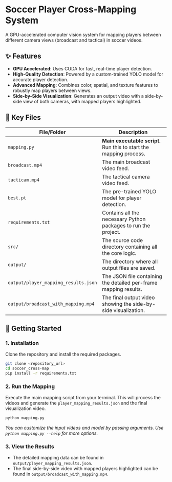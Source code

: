 # Soccer Player Cross-Mapping System

A GPU-accelerated computer vision system for mapping players between different camera views (broadcast and tactical) in soccer videos.

## ✨ Features

- **GPU Accelerated**: Uses CUDA for fast, real-time player detection.
- **High-Quality Detection**: Powered by a custom-trained YOLO model for accurate player detection.
- **Advanced Mapping**: Combines color, spatial, and texture features to robustly map players between views.
- **Side-by-Side Visualization**: Generates an output video with a side-by-side view of both cameras, with mapped players highlighted.

## 🔑 Key Files

| File/Folder | Description |
|---|---|
| `mapping.py` | **Main executable script.** Run this to start the mapping process. |
| `broadcast.mp4` | The main broadcast video feed. |
| `tacticam.mp4` | The tactical camera video feed. |
| `best.pt` | The pre-trained YOLO model for player detection. |
| `requirements.txt` | Contains all the necessary Python packages to run the project. |
| `src/` | The source code directory containing all the core logic. |
| `output/` | The directory where all output files are saved. |
| `output/player_mapping_results.json` | The JSON file containing the detailed per-frame mapping results. |
| `output/broadcast_with_mapping.mp4`| The final output video showing the side-by-side visualization. |

## 🚀 Getting Started

### 1. Installation

Clone the repository and install the required packages.
```bash
git clone <repository_url>
cd soccer_cross-map
pip install -r requirements.txt
```

### 2. Run the Mapping

Execute the main mapping script from your terminal. This will process the videos and generate the `player_mapping_results.json` and the final visualization video.
```bash
python mapping.py
```
*You can customize the input videos and model by passing arguments. Use `python mapping.py --help` for more options.*

### 3. View the Results

- The detailed mapping data can be found in `output/player_mapping_results.json`.
- The final side-by-side video with mapped players highlighted can be found in `output/broadcast_with_mapping.mp4`.
